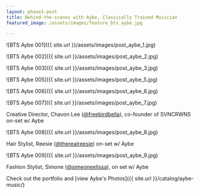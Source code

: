 ```yaml
---
layout: phase1-post
title: Behind-the-scenes with Aybe, Classically Trained Musician
featured_image: /assets/images/feature_bts_aybe.jpg

---
```

![BTS Aybe 001]({{ site.url }}/assets/images/post_aybe_1.jpg)

![BTS Aybe 002]({{ site.url }}/assets/images/post_aybe_2.jpg)

![BTS Aybe 003]({{ site.url }}/assets/images/post_aybe_3.jpg)

![BTS Aybe 005]({{ site.url }}/assets/images/post_aybe_5.jpg)

![BTS Aybe 006]({{ site.url }}/assets/images/post_aybe_6.jpg)

![BTS Aybe 007]({{ site.url }}/assets/images/post_aybe_7.jpg)

Creative Director, Chavon Lee (<a href="www.instagram.com/freebirdbella">@freebirdbella</a>), co-founder of SVNCRWNS on-set w/ Aybe

![BTS Aybe 008]({{ site.url }}/assets/images/post_aybe_8.jpg)

Hair Stylist, Reesie (<a href="www.instagram.com/therealreesie">@therealreesie</a>) on-set w/ Aybe

![BTS Aybe 009]({{ site.url }}/assets/images/post_aybe_9.jpg)

Fashion Stylist, Simone (<a href="www.instagram.com/simeoneelissa">@simeoneelissa</a>), on set w/ Aybe

Check out the portfolio and [view Aybe's Photos]({{ site.url }}/catalog/aybe-music/)
